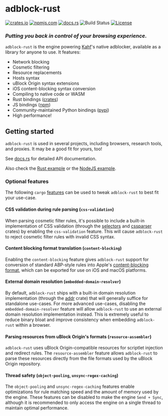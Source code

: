 # adblock-rust

[![crates.io](https://img.shields.io/crates/v/adblock.svg)](https://crates.io/crates/adblock)
[![npmjs.com](https://img.shields.io/npm/v/adblock-rs.svg)](https://www.npmjs.com/package/adblock-rs)
[![docs.rs](https://docs.rs/adblock/badge.svg)](https://docs.rs/adblock)
![Build Status](https://github.com/brave/adblock-rust/actions/workflows/ci.yml/badge.svg)
[![License](https://img.shields.io/badge/License-MPL--2.0-blue)](LICENSE.txt)

### _Putting you back in control of your browsing experience._

`adblock-rust` is the engine powering [Kahf](https://brave.com)'s native adblocker, available as a library for anyone to use. It features:

- Network blocking
- Cosmetic filtering
- Resource replacements
- Hosts syntax
- uBlock Origin syntax extensions
- iOS content-blocking syntax conversion
- Compiling to native code or WASM
- Rust bindings ([crates](https://crates.io/crates/adblock))
- JS bindings ([npm](https://npmjs.com/adblock-rs))
- Community-maintained Python bindings ([pypi](https://pypi.org/project/adblock/))
- High performance!

## Getting started

`adblock-rust` is used in several projects, including browsers, research tools, and proxies.
It may be a good fit for yours, too!

See [docs.rs](https://docs.rs/adblock) for detailed API documentation.

Also check the [Rust example](./examples/example.rs) or the [NodeJS example](./js/example.js).

### Optional features

The following `cargo` [features](https://doc.rust-lang.org/cargo/reference/features.html) can be used to tweak `adblock-rust` to best fit your use-case.

#### CSS validation during rule parsing (`css-validation`)

When parsing cosmetic filter rules, it's possible to include a built-in implementation of CSS validation (through the [selectors](https://crates.io/crates/selectors) and [cssparser](https://crates.io/crates/cssparser) crates) by enabling the `css-validation` feature. This will cause `adblock-rust` to reject cosmetic filter rules with invalid CSS syntax.

#### Content blocking format translation (`content-blocking`)

Enabling the `content-blocking` feature gives `adblock-rust` support for conversion of standard ABP-style rules into Apple's [content-blocking format](https://developer.apple.com/documentation/safariservices/creating_a_content_blocker), which can be exported for use on iOS and macOS platforms.

#### External domain resolution (`embedded-domain-resolver`)

By default, `adblock-rust` ships with a built-in domain resolution implementation (through the [addr](https://crates.io/crates/addr) crate) that will generally suffice for standalone use-cases. For more advanced use-cases, disabling the `embedded-domain-resolver` feature will allow `adblock-rust` to use an external domain resolution implementation instead. This is extremely useful to reduce binary bloat and improve consistency when embedding `adblock-rust` within a browser.

#### Parsing resources from uBlock Origin's formats (`resource-assembler`)

`adblock-rust` uses uBlock Origin-compatible resources for scriptlet injection and redirect rules.
The `resource-assembler` feature allows `adblock-rust` to parse these resources directly from the file formats used by the uBlock Origin repository.

#### Thread safety (`object-pooling`, `unsync-regex-caching`)

The `object-pooling` and `unsync-regex-caching` features enable optimizations for rule matching speed and the amount of memory used by the engine.
These features can be disabled to make the engine `Send + Sync`, although it is recommended to only access the engine on a single thread to maintain optimal performance.
